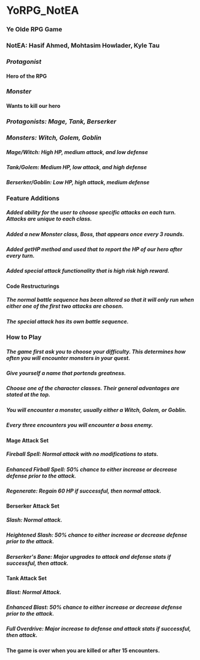 # YoRPG_NotEA
### Ye Olde RPG Game
### NotEA: Hasif Ahmed, Mohtasim Howlader, Kyle Tau
### *Protagonist*
#### Hero of the RPG
### *Monster*
#### Wants to kill our hero
### *Protagonists: Mage, Tank, Berserker*
### *Monsters: Witch, Golem, Goblin*
##### Mage/Witch: High HP, medium attack, and low defense
##### Tank/Golem: Medium HP, low attack, and high defense
##### Berserker/Goblin: Low HP, high attack, medium defense
### Feature Additions
##### Added ability for the user to choose specific attacks on each turn. Attacks are unique to each class.
##### Added a new Monster class, Boss, that appears once every 3 rounds.
##### Added getHP method and used that to report the HP of our hero after every turn.
##### Added special attack functionality that is high risk high reward.

#### Code Restructurings
##### The normal battle sequence has been altered so that it will only run when either one of the first two attacks are chosen.
##### The special attack has its own battle sequence.

### How to Play
##### The game first ask you to choose your difficulty. This determines how often you will encounter monsters in your quest.
##### Give yourself a name that portends greatness.
##### Choose one of the character classes. Their general advantages are stated at the top.
##### You will encounter a monster, usually either a Witch, Golem, or Goblin.
##### Every three encounters you will encounter a boss enemy.

#### Mage Attack Set
##### Fireball Spell: Normal attack with no modifications to stats.
##### Enhanced Firball Spell: 50% chance to either increase or decrease defense prior to the attack.
##### Regenerate: Regain 60 HP if successful, then normal attack.

#### Berserker Attack Set
##### Slash: Normal attack.
##### Heightened Slash: 50% chance to either increase or decrease defense prior to the attack.
##### Berserker's Bane: Major upgrades to attack and defense stats if successful, then attack.

#### Tank Attack Set
##### Blast: Normal Attack.
##### Enhanced Blast: 50% chance to either increase or decrease defense prior to the attack.
##### Full Overdrive: Major increase to defense and attack stats if successful, then attack.

#### The game is over when you are killed or after 15 encounters.
